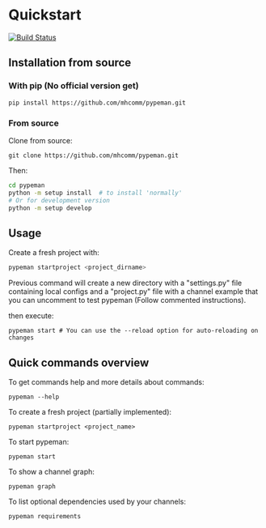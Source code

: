 # Quickstart

[![Build Status](https://travis-ci.org/mhcomm/pypeman.svg?branch=master)](https://travis-ci.org/mhcomm/pypeman)

## Installation from source

### With pip (No official version get)

  `pip install https://github.com/mhcomm/pypeman.git`

### From source

Clone from source:

  `git clone https://github.com/mhcomm/pypeman.git`

Then:

```sh
cd pypeman
python -m setup install  # to install 'normally'
# Or for development version
python -m setup develop
```
  
## Usage

Create a fresh project with:

```sh
pypeman startproject <project_dirname>
```

Previous command will create a new directory with a "settings.py" file containing
local configs and a "project.py" file with a channel example that
you can uncomment to test pypeman (Follow commented instructions).
  
then execute:

  `pypeman start # You can use the --reload option for auto-reloading on changes`
  
## Quick commands overview

To get commands help and more details about commands:

  `pypeman --help`

To create a fresh project (partially implemented):

  `pypeman startproject <project_name>`

To start pypeman:

  `pypeman start`

To show a channel graph:

  `pypeman graph`

To list optional dependencies used by your channels:
 
  `pypeman requirements`
